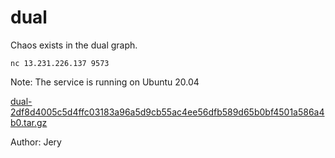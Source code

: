 # dual

Chaos exists in the dual graph.

`nc 13.231.226.137 9573`

Note:
The service is running on Ubuntu 20.04

[dual-2df8d4005c5d4ffc03183a96a5d9cb55ac4ee56dfb589d65b0bf4501a586a4b0.tar.gz](dual-2df8d4005c5d4ffc03183a96a5d9cb55ac4ee56dfb589d65b0bf4501a586a4b0.tar.gz)

Author: Jery
